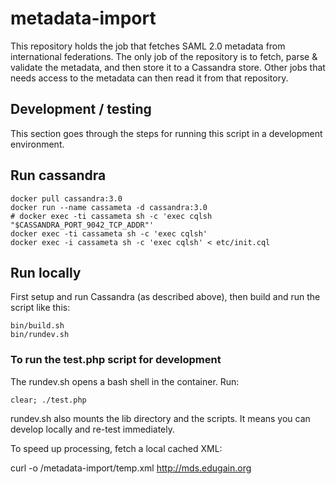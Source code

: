 # metadata-import

This repository holds the job that fetches SAML 2.0 metadata from international federations. The only job of the repository is to fetch, parse & validate the metadata, and then store it to a Cassandra store. Other jobs that needs access to the metadata can then read it from that repository.

## Development / testing

This section goes through the steps for running this script in a development environment.

## Run cassandra

```
docker pull cassandra:3.0
docker run --name cassameta -d cassandra:3.0
# docker exec -ti cassameta sh -c 'exec cqlsh "$CASSANDRA_PORT_9042_TCP_ADDR"'
docker exec -ti cassameta sh -c 'exec cqlsh'
docker exec -i cassameta sh -c 'exec cqlsh' < etc/init.cql
```

## Run locally

First setup and run Cassandra (as described above), then build and run the script like this:

```
bin/build.sh
bin/rundev.sh
```

### To run the test.php script for development

The rundev.sh opens a bash shell in the container. Run:

```
clear; ./test.php
```

rundev.sh also mounts the lib directory and the scripts. It means you can develop locally and re-test immediately.


To speed up processing, fetch a local cached XML:

curl -o /metadata-import/temp.xml http://mds.edugain.org
